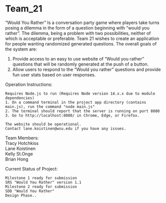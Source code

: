 # Team_21

“Would You Rather” Is a conversation party game where players take turns posing a dilemma in the form of a question beginning with “would you rather”. The dilemma, being a problem with two possibilities, neither of which is acceptable or preferable. Team 21 wishes to create an application for people wanting randomized generated questions. The overall goals of the system are:
  1.    Provide access to an easy to use website of “Would you rather” questions that will be randomly generated at the push of a button. 
  2.    Allow users to respond to the “Would you rather” questions and provide fun user stats based on user responses. 
  
Operation Instructions:

    Requires Node.js to run (Requires Node version 14.x.x due to module dependencies)
    1. On a command terminal in the project app directory (contains main.js), run the command "node main.js"
    2. The terminal should report that the server is running on port 8080
    3. Go to http://localhost:8080/ in Chrome, Edge, or Firefox.
    
    The website should be operational.
    Contact lane.koistinen@wsu.edu if you have any issues.

Team Members:  
    Tracy Hotchkiss  
    Lane Koistinen  
    Kelly St.Onge  
    Brian Hong

Current Status of Project: 

    Milestone 1 ready for submission
    SRS "Would You Rather" version 1.1
    Milestone 2 ready for submission
    SDD "Would You Rather"
    Design Phase..
